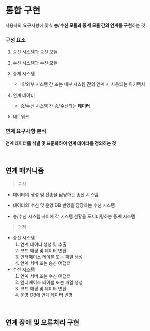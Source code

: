 # 통합 구현

사용자의 요구사항에 맞춰 **송/수신 모듈과 중계 모듈 간의 연계를 구현**하는 것

### 구성 요소

1. 송신 시스템과 송신 모듈

1. 수신 시스템과 수신 모듈

1. 중계 시스템
    - 내/외부 시스템 간 또는 내부 시스템 간의 연계 시 사용되는 아키텍처
1. 연계 데이터
    - 송/수신 시스템 간 송/수신되는 **데이터**
1. 네트워크

### 연계 요구사항 분석

**연계 데이터를 식별 및 표준화하여 연계 데이터를 정의하는 것**

<br/>

## 연계 매커니즘

> 구성

- 데이터의 생성 및 전송을 담당하는 송신 시스템

- 데이터의 수신 및 운영 DB 반영을 담당하는 수신 시스템

- 송/수신 시스템 사이에 각 시스템 현황을 모니터링하는 중계 시스템

> 과정

- 송신 시스템
    1. 연계 데이터 생성 및 추출
    1. 코드 매핑 및 데이터 변환
    1. 인터페이스 테이블 또는 파일 생성
    1. 연계 서버 또는 송신 어댑터
- 수신 시스템
    1. 연계 서버 또는 수신 어댑터
    1. 인터페이스 테이블 또는 파일 생성
    1. 코드 매핑 및 데이터 변환
    1. 운영 DB에 연계 데이터 반영

<br/>

## 연계 장애 및 오류처리 구현

